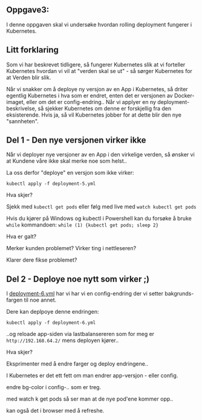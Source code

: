 ## Oppgave3:

I denne oppgaven skal vi undersøke hvordan rolling deployment fungerer i Kubernetes.

Litt forklaring
---

Som vi har beskrevet tidligere, så fungerer Kubernetes slik at vi forteller Kubernetes hvordan
vi vil at "verden skal se ut" - så sørger Kubernetes for at Verden blir slik.

Når vi snakker om å deploye ny versjon av en App i Kubernetes, så driter
egentlig Kubernetes i hva som er endret, enten det er versjonen av Docker-imaget, eller om det er config-endring..
Når vi applyer en ny deployment-beskrivelse, så sjekker Kubernetes om denne er forskjellig fra den eksisterende.
Hvis ja, så vil Kubernetes jobber for at dette blir den nye "sannheten".

Del 1 - Den nye versjonen virker ikke
----

Når vi deployer nye versjoner av en App i den virkelige verden,
så ønsker vi at Kundene våre ikke skal merke noe som helst..

La oss derfor "deploye" en versjon som ikke virker:

    kubectl apply -f deployment-5.yml

Hva skjer?

Sjekk med ``kubectl get pods`` eller følg med live med ``watch kubectl get pods``

Hvis du kjører på Windows og kubectl i Powershell kan du forsøke å bruke `while` kommandoen:
`while (1) {kubectl get pods; sleep 2}`

Hva er galt?

Merker kunden problemet? Virker ting i nettleseren?

Klarer dere fikse problemet?

Del 2 - Deploye noe nytt som virker ;)
----

I [deployment-6.yml](deployment-6.yml) har vi har vi en config-endring der vi setter bakgrunds-fargen til noe annet.

Dere kan deplpoye denne endringen:

    kubectl apply -f deployment-6.yml

..og reloade app-siden via lastbalansereren som for meg er ``http://192.168.64.2/`` mens deployen kjører..

Hva skjer?

Eksprimenter med å endre farger og deploy endringene..




I Kubernetes er det ett fett om man endrer app-versjon - eller config.


endre bg-color i config-.. som er treg.

med watch k get pods så ser man at de nye pod'ene kommer opp..


kan også det i browser med å refreshe.



